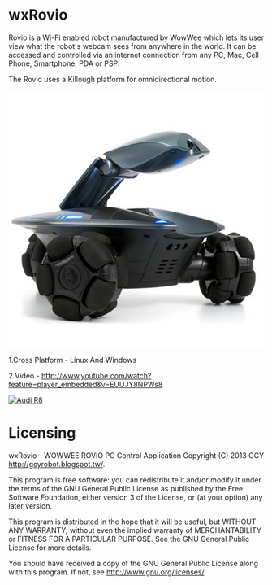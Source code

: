 wxRovio
=======

Rovio is a Wi-Fi enabled robot manufactured by WowWee which lets its user view what the robot's webcam sees from anywhere in the world. It can be accessed and controlled via an internet connection from any PC, Mac, Cell Phone, Smartphone, PDA or PSP.

The Rovio uses a Killough platform for omnidirectional motion.

![WowWee Rovio](https://github.com/GCY/wxRovio/blob/master/res/WowWee%20Rovio.jpg)

1.Cross Platform - Linux And Windows

2.Video - http://www.youtube.com/watch?feature=player_embedded&v=EUUJY8NPWs8

[![Audi R8](http://img.youtube.com/vi/EUUJY8NPWs8/0.jpg)](https://youtu.be/EUUJY8NPWs8)

Licensing
=======
wxRovio - WOWWEE ROVIO PC Control Application
Copyright (C) 2013  GCY <http://gcyrobot.blogspot.tw/>.

This program is free software: you can redistribute it and/or modify
it under the terms of the GNU General Public License as published by
the Free Software Foundation, either version 3 of the License, or
(at your option) any later version.

This program is distributed in the hope that it will be useful,
but WITHOUT ANY WARRANTY; without even the implied warranty of
MERCHANTABILITY or FITNESS FOR A PARTICULAR PURPOSE.  See the
GNU General Public License for more details.

You should have received a copy of the GNU General Public License
along with this program.  If not, see <http://www.gnu.org/licenses/>.


